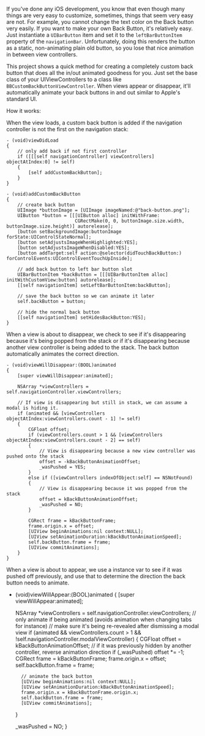 If you've done any iOS development, you know that even though many things are very easy to customize, sometimes, things that seem very easy are not. For example, you cannot change the text color on the Back button very easily. If you want to make your own Back Button, it's relatively easy. Just instantiate a `UIBarButton` item and set it to the `leftBarButtonItem` property of the `navigationBar`. Unfortunately, doing this renders the button as a static, non-animating plain old button, so you lose that nice animation in between view controllers.

This project shows a quick method for creating a completely custom back button that does all the in/out animated goodness for you. Just set the base class of your UIViewControllers to a class like `BBCustomBackButtonViewController`. When views appear or disappear, it'll automatically animate your back buttons in and out similar to Apple's standard UI.

How it works:

When the view loads, a custom back button is added if the navigation controller is not the first on the navigation stack:

    - (void)viewDidLoad
    {
        // only add back if not first controller
        if ([[[self navigationController] viewControllers] objectAtIndex:0] != self)
        {
            [self addCustomBackButton];
        }
    }

    - (void)addCustomBackButton
    {
        // create back button
        UIImage *buttonImage = [UIImage imageNamed:@"back-button.png"];
        UIButton *button = [[[UIButton alloc] initWithFrame:
                             CGRectMake(0, 0, buttonImage.size.width, buttonImage.size.height)] autorelease];
        [button setBackgroundImage:buttonImage forState:UIControlStateNormal];
        [button setAdjustsImageWhenHighlighted:YES];
        [button setAdjustsImageWhenDisabled:YES];
        [button addTarget:self action:@selector(didTouchBackButton:) forControlEvents:UIControlEventTouchUpInside];

        // add back button to left bar button slot
        UIBarButtonItem *backButton = [[[UIBarButtonItem alloc] initWithCustomView:button] autorelease];
        [[self navigationItem] setLeftBarButtonItem:backButton];

        // save the back button so we can animate it later
        self.backButton = button;

        // hide the normal back button
        [[self navigationItem] setHidesBackButton:YES];
    }

When a view is about to disappear, we check to see if it's disappearing because it's being popped from the stack
or if it's disappearing because another view controller is being added to the stack. The back button
automatically animates the correct direction.

    - (void)viewWillDisappear:(BOOL)animated
    {
        [super viewWillDisappear:animated];

        NSArray *viewControllers = self.navigationController.viewControllers;

        // If view is disappearing but still in stack, we can assume a modal is hiding it.
        if (animated && [viewControllers objectAtIndex:viewControllers.count - 1] != self)
        {
            CGFloat offset;
            if (viewControllers.count > 1 && [viewControllers objectAtIndex:viewControllers.count - 2] == self)
            {
                // View is disappearing because a new view controller was pushed onto the stack
                offset = -kBackButtonAnimationOffset;
                _wasPushed = YES;
            }
            else if ([viewControllers indexOfObject:self] == NSNotFound)
            {
                // View is disappearing because it was popped from the stack
                offset = kBackButtonAnimationOffset;
                _wasPushed = NO;
            }

            CGRect frame = kBackButtonFrame;
            frame.origin.x = offset;
            [UIView beginAnimations:nil context:NULL];
            [UIView setAnimationDuration:kBackButtonAnimationSpeed];
            self.backButton.frame = frame;
            [UIView commitAnimations];
        }
    }


When a view is about to appear, we use a instance var to see if it was pushed off previously, and
use that to determine the direction the back button needs to animate.

- (void)viewWillAppear:(BOOL)animated
{
    [super viewWillAppear:animated];

    NSArray *viewControllers = self.navigationController.viewControllers;
    // only animate if being animated (avoids animation when changing tabs for instance)
    // make sure it's being re-revealed after dismissing a modal view
    if (animated && viewControllers.count > 1 && !self.navigationController.modalViewController)
    {
        CGFloat offset = kBackButtonAnimationOffset;
        // if it was previously hidden by another controller, reverse animation direction
        if (_wasPushed) offset *= -1;
        CGRect frame = kBackButtonFrame;
        frame.origin.x = offset;
        self.backButton.frame = frame;

        // animate the back button
        [UIView beginAnimations:nil context:NULL];
        [UIView setAnimationDuration:kBackButtonAnimationSpeed];
        frame.origin.x = kBackButtonFrame.origin.x;
        self.backButton.frame = frame;
        [UIView commitAnimations];
    }

    _wasPushed = NO;
}